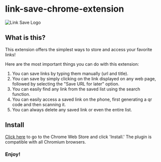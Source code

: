 # link-save-chrome-extension

![Link Save Logo](https://i.imgur.com/iw8W3HJ.png "Link Save logo")

## What is this?
This extension offers the simplest ways to store and access your favorite links!

Here are the most important things you can do with this extension:

1. You can save links by typing them manually (url and title).
2. You can save by simply clicking on the link displayed on any web page, followed by selecting the "Save URL for later" option.
3. You can easily find any link from the saved list using the search function.
4. You can easily access a saved link on the phone, first generating a qr code and then scanning it.
5. You can always delete any saved link or even the entire list.

## Install

[Click here](https://chrome.google.com/webstore/detail/link-save/hnpbcoobdmlojdacjmjgglfmnaakenod?utm_source=gmail) to go to the Chrome Web Store and click 'Install.' The plugin is compatible with all Chromium browsers.

### Enjoy!